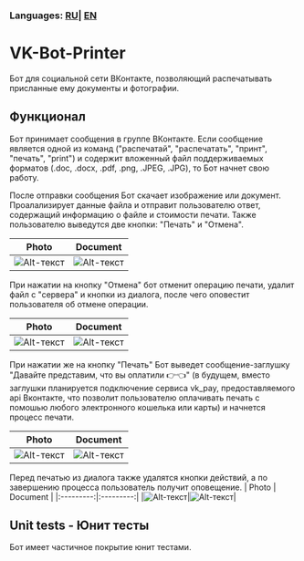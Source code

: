 ### Languages: [RU](https://github.com/M1troll/VK-Bot-Printer/edit/main/README.md)| [EN](https://github.com/M1troll/VK-Bot-Printer/edit/main/README_EN.md)

# VK-Bot-Printer
Бот для социальной сети ВКонтакте, позволяющий распечатывать присланные ему документы и фотографии.

## Функционал

Бот принимает сообщения в группе ВКонтакте. 
Если сообщение является одной из команд ("распечатай", "распечатать", "принт", "печать", "print") 
и содержит вложенный файл поддерживаемых форматов (.doc, .docx, .pdf, .png, .JPEG, .JPG), то Бот начнет свою работу.

После отправки сообщения Бот скачает изображение или документ. Проалализирует данные файла и отправит пользователю ответ, содержащий информацию о файле и стоимости печати. Также пользователю выведутся две кнопки: "Печать" и "Отмена".

| Photo | Document |
|:---------:|:---------:|
|![Alt-текст](https://sun9-85.userapi.com/impf/YkrnnXcPF7jCDAQgoc0TLYPlpPI2Iyj4eBBBuQ/qh4cJsfcfj4.jpg?size=720x1600&quality=96&sign=854fda3036382dc21eae54d2cd669dec&type=album)|![Alt-текст](https://sun9-80.userapi.com/impf/4KjvHfQ1xKMsu_wJHaEBrO9UThR93CxHlI1Qyw/N1hgZFwB4J8.jpg?size=720x1600&quality=96&sign=9e5ad19d8113c76f7eece5ad176bb566&type=album)|

При нажатии на кнопку "Отмена" бот отменит операцию печати, удалит файл с "сервера" и кнопки из диалога, после чего оповестит пользователя об отмене операции.

| Photo | Document |
|:---------:|:---------:|
|![Alt-текст](https://sun9-77.userapi.com/impf/tXhFy47ZaVxSP90h6JrdLqSTDxb9t56CJLATyw/PKpSl5hTw44.jpg?size=720x1600&quality=96&sign=39b5e27dd67af1936a1db22150ce61c4&type=album)|![Alt-текст](https://sun9-56.userapi.com/impf/aanntEKwvZ_55MlSAhAu3tVfwHDB9UaDMtAXug/5hLvJyq8oL8.jpg?size=720x1600&quality=96&sign=5cba6c53c9a529c5021a1ebbeea3a76d&type=album)|

При нажатии же на кнопку "Печать" Бот выведет сообщение-заглушку "Давайте представим, что вы оплатили :point_right::point_left:" (в будущем, вместо заглушки планируется подключение сервиса vk_pay, предоставляемого api Вконтакте, что позволит пользователю оплачивать печать с помошью любого электронного кошелька или карты) и начнется процесс печати.

| Photo | Document |
|:---------:|:---------:|
|![Alt-текст](https://sun9-87.userapi.com/impf/ATuZtUwki-DP3d5GnDOtQqsK6KYPw7lLo0RXdw/Y4ybxKs4uUU.jpg?size=720x1600&quality=96&sign=fcefd2ca51b486c3b137fdc45729b70e&type=album)|![Alt-текст](https://sun9-20.userapi.com/impf/ASL0Fh849IEkuxdYTc_5WzBFX-2RR0v12NjXAg/GdYCAO06Vv8.jpg?size=720x1600&quality=96&sign=83a35c1ef814e2e0021065e058ddf64f&type=album)|

Перед печатью из диалога также удалятся кнопки действий, а по завершению процесса пользователь получит оповещение.
| Photo | Document |
|:---------:|:---------:|
|![Alt-текст](https://sun9-51.userapi.com/impf/doitF71Mww8Anb7UVpPkyd2Ph401Up_aNqV-Dg/0K81nFFzM4I.jpg?size=720x1600&quality=96&sign=cc726581a8b5bb99a026bfcbe2d4aaf6&type=album)|![Alt-текст](https://sun9-85.userapi.com/impf/TDg_RPh47QypYjDvZANcr_jlQwexLhk1A1qO8g/4BO6WmdaP5s.jpg?size=720x1600&quality=96&sign=000bb5ea10326bdf8d7b157f711f2c7d&type=album)|

## Unit tests - Юнит тесты
Бот имеет частичное покрытие юнит тестами.
